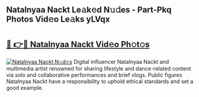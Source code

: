 ## Natalnyaa Nackt Le𝚊k𝚎d N𝚞𝚍es - Part-Pkq Photos Vid𝚎o Le𝚊ks yLVqx

# <h2><a href="http://fb9dxam.evod.top/?m=Natalnyaa+Nackt">🔗 👉🔴 Natalnyaa Nackt Vid𝚎o Ph𝚘t𝚘s</a></h2>

[![Natalnyaa Nackt N𝚞d𝚎s](https://i.imgur.com/8V9OHl7.gif)](http://fb9dxam.evod.top/?m=Natalnyaa+Nackt)
Digital influencer Natalnyaa Nackt and multimedia artist renowned for sharing lifestyle and dance-related content via solo and collaborative performances and brief vlogs. Public figures Natalnyaa Nackt have a responsibility to uphold ethical standards and set a good example. 

